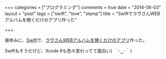 +++
categories = ["プログラミング"]
comments = true
date = "2014-06-03"
layout = "post"
tags = ["swift", "love", "stamp"]
title = "SwiftでラヴさんWEBアルバムを開くだけのアプリ作った"

+++

昼休みに、[Swift](https://developer.apple.com/swift/)で、[ラヴさんWEBアルバムを開くだけのアプリ](https://github.com/mono0926/SwiftSample)作った。

Swiftもそうだけど、Xcode 6も色々変わってて面白い(　´･‿･｀)
